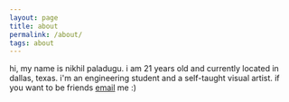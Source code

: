 ```yaml
---
layout: page
title: about
permalink: /about/
tags: about
---
```


hi, my name is nikhil paladugu. i am 21 years old and currently located in dallas, texas. i'm an engineering student and a self-taught visual artist. if you want to be friends [email](mailto:nikhilpaladugu129@gmail.com) me :)
